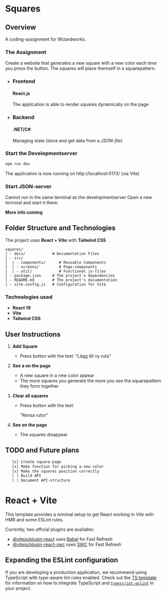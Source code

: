 # Squares

## Overview

A coding-assignment for Wizardworks.

### The Assignment

Create a website that generates a new square with a new color each time you press the button. The squares will place themself in a squarepattern.

- ### Frontend
  #### React.js
  The application is able to render squares dynamically on the page
- ### Backend
  #### .NET/C#
  Managing state (store and get data from a _JSON-file_)

### Start the Developmentserver

```bash
npm run dev
```

The application is now running on http://localhost:5173/ (via Vite)

### Start JSON-server

Cannot run in the same terminal as the developmentserver
Open a new terminal and start it there:

**More info coming**

## Folder Structure and Technologies

The project uses **React + Vite** with **Tailwind CSS**

```plaintext
squares/
| - docs/            # Documentation Files
| - src/
|  | - components/      # Reusable Components
|  | - screens/         # Page-components
|  | - util/            # Functional js-files
| - package.json     # The project's dependencies
| - README.md        # The project's documentation
| - vite.config.js   # Configuration for Vite
```

### Technologies used

- **React 19**
- **Vite**
- **Tailwind CSS**

## User Instructions

1. **Add Square**

   - Press button with the text:
     "Lägg till ny ruta"

2. **See a on the page**
   - A new square in a new color appear
   - The more squares you generate the more you see the squarepattern they form together
3. **Clear all squares**

   - Press button with the text:

     "Rensa rutor"

4. **See on the page**
   - The squares disappear

## TODO and Future plans

```bash
   [x] Create square-page
   [x] Make function for picking a new color
   [x] Make the squares position correctly
   [ ] Build API
   [ ] Document API-structure
```

# React + Vite

This template provides a minimal setup to get React working in Vite with HMR and some ESLint rules.

Currently, two official plugins are available:

- [@vitejs/plugin-react](https://github.com/vitejs/vite-plugin-react/blob/main/packages/plugin-react) uses [Babel](https://babeljs.io/) for Fast Refresh
- [@vitejs/plugin-react-swc](https://github.com/vitejs/vite-plugin-react/blob/main/packages/plugin-react-swc) uses [SWC](https://swc.rs/) for Fast Refresh

## Expanding the ESLint configuration

If you are developing a production application, we recommend using TypeScript with type-aware lint rules enabled. Check out the [TS template](https://github.com/vitejs/vite/tree/main/packages/create-vite/template-react-ts) for information on how to integrate TypeScript and [`typescript-eslint`](https://typescript-eslint.io) in your project.
